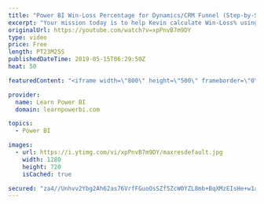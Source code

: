 ```yaml
---
title: "Power BI Win-Loss Percentage for Dynamics/CRM Funnel (Step-by-Step Example)"
excerpt: "Your mission today is to help Kevin calculate Win-Loss% using CRM Data and the magic of Power BI. 👉 Download Power BI File in Video at https://web.learnpowerbi.com/download/  Calculate the win or loss percentage and easily track it over time.  ➔ Links mentioned in the Video • Power BI Tutorial for Beginners"
originalUrl: https://youtube.com/watch?v=xpPnvB7m9DY
type: video
price: Free
length: PT23M25S
publishedDateTime: 2019-05-15T06:29:50Z
heat: 50

featuredContent: "<iframe width=\"800\" height=\"500\" frameborder=\"0\" src=\"https://www.youtube.com/embed/xpPnvB7m9DY\" allow=\"accelerometer; autoplay; encrypted-media; gyroscope; picture-in-picture\" allowfullscreen></iframe>"

provider:
  name: Learn Power BI
  domain: learnpowerbi.com

topics:
  - Power BI

images:
  - url: https://i.ytimg.com/vi/xpPnvB7m9DY/maxresdefault.jpg
    width: 1280
    height: 720
    isCached: true

secured: "za4//Unhvv2Ybg2Ah62as76VrfFGuoOsSZf5ZcW0YZL8mb+BqXMzEIsHe+w1aRlLWeOhgvFjsWj5HYD2tAfTdBJFsPJcR05GsmTLWT4jOVQ6+9vn36puJVs0jgrtB0TnC6Kc6DhIXD/YHsPFSx9Tqmjy2QtzC7syVgu08CavWoBEE9ybGWJk82hVDHBbjRVbxp1Er9gRrK8Wz8UBBg28NDxuAeFujHN48Nlok7I2E4EEpoN3+//bkiJ5dFTmyZ7V4HkUAOXA2/BtElwY9DMxek8JvaviJFfIcBVJONCAwftxFqvdamsQSxEI5d+QVymOBQTuTXSeCktjii0JEf8cAnhJpAienOJ0MkMy3Ll2AGPBEirmq1NsT95OKi35nzHKisa6cCJNBde+kPv5fum3yR26yMw6i1vuiASzCiAwmTc=;xnbGWoOzDG9QWI9cPu0Omg=="
---
```


